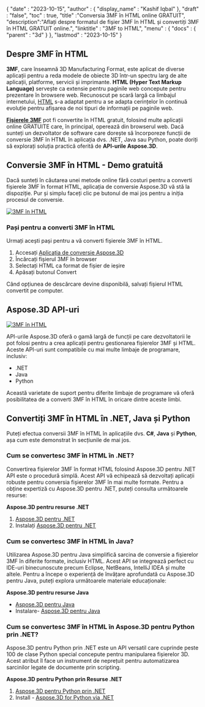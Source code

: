{
  "date" : "2023-10-15",
  "author" : {
    "display_name" : "Kashif Iqbal"
},
  "draft" : "false",
  "toc" : true,
  "title" :"Conversia 3MF în HTML online GRATUIT",
  "description":"Aflați despre formatul de fișier 3MF în HTML și convertiți 3MF în HTML GRATUIT online.",
  "linktitle" : "3MF to HTML",
  "menu" : {
    "docs" : {
      "parent" : "3d"
}
},
  "lastmod" : "2023-10-15"
}

## Despre 3MF în HTML

**3MF**, care înseamnă 3D Manufacturing Format, este aplicat de diverse aplicații pentru a reda modele de obiecte 3D într-un spectru larg de alte aplicații, platforme, servicii și imprimante. **HTML (Hyper Text Markup Language)** servește ca extensie pentru paginile web concepute pentru prezentare în browsere web. Recunoscut pe scară largă ca limbajul internetului, [HTML](/ro/web/html/) s-a adaptat pentru a se adapta cerințelor în continuă evoluție pentru afișarea de noi tipuri de informații pe paginile web.

**[Fișierele 3MF](/ro/3d/3mf/)** pot fi convertite în HTML gratuit, folosind multe aplicații online GRATUITE care, în principal, operează din browserul web. Dacă sunteți un dezvoltator de software care dorește să încorporeze funcții de conversie 3MF în HTML în aplicația dvs. .NET, Java sau Python, poate doriți să explorați soluția practică oferită de **API-urile Aspose.3D**.

## Conversie 3MF în HTML - Demo gratuită

Dacă sunteți în căutarea unei metode online fără costuri pentru a converti fișierele 3MF în format HTML, aplicația de conversie Aspose.3D vă stă la dispoziție. Pur și simplu faceți clic pe butonul de mai jos pentru a iniția procesul de conversie.

[![3MF în HTML](../3mf-to-html.png)](https://products.aspose.app/3d/conversion/3mf-to-html)

### Pași pentru a converti 3MF în HTML

Urmați acești pași pentru a vă converti fișierele 3MF în HTML.

1. Accesați [Aplicația de conversie Aspose.3D](https://products.aspose.app/3d/conversion/3mf-to-html)
1. Încărcați fișierul 3MF în browser
1. Selectați HTML ca format de fișier de ieșire
1. Apăsați butonul Convert

Când opțiunea de descărcare devine disponibilă, salvați fișierul HTML convertit pe computer.

## Aspose.3D API-uri

[![3MF în HTML](../try-aspose-3d.png)](https://products.aspose.com/3d/)

API-urile Aspose.3D oferă o gamă largă de funcții pe care dezvoltatorii le pot folosi pentru a crea aplicații pentru gestionarea fișierelor 3MF și HTML. Aceste API-uri sunt compatibile cu mai multe limbaje de programare, inclusiv:

* .NET
* Java
* Python

Această varietate de suport pentru diferite limbaje de programare vă oferă posibilitatea de a converti 3MF în HTML în oricare dintre aceste limbi.

## Convertiți 3MF în HTML în .NET, Java și Python

Puteți efectua conversii 3MF în HTML în aplicațiile dvs. **C#**, **Java** și **Python**, așa cum este demonstrat în secțiunile de mai jos.

### Cum se convertesc 3MF în HTML în .NET?

Convertirea fișierelor 3MF în format HTML folosind Aspose.3D pentru .NET API este o procedură simplă. Acest API vă echipează să dezvoltați aplicații robuste pentru conversia fișierelor 3MF în mai multe formate. Pentru a obține expertiză cu Aspose.3D pentru .NET, puteți consulta următoarele resurse:

**Aspose.3D pentru resurse .NET**

1. [Aspose.3D pentru .NET](https://products.aspose.com/3d/net/)
1. Instalați [Aspose.3D pentru .NET](https://docs.aspose.com/3d/net/installation/)

### Cum se convertesc 3MF în HTML în Java?

Utilizarea Aspose.3D pentru Java simplifică sarcina de conversie a fișierelor 3MF în diferite formate, inclusiv HTML. Acest API se integrează perfect cu IDE-uri binecunoscute precum Eclipse, NetBeans, IntelliJ IDEA și multe altele. Pentru a începe o experiență de învățare aprofundată cu Aspose.3D pentru Java, puteți explora următoarele materiale educaționale:

**Aspose.3D pentru resurse Java**

* [Aspose.3D pentru Java](https://products.aspose.com/3d/java/)
* Instalare- [Aspose.3D pentru Java](https://docs.aspose.com/3d/java/installation/)

### Cum se convertesc 3MF în HTML în Aspose.3D pentru Python prin .NET?

Aspose.3D pentru Python prin .NET este un API versatil care cuprinde peste 100 de clase Python special concepute pentru manipularea fișierelor 3D. Acest atribut îl face un instrument de neprețuit pentru automatizarea sarcinilor legate de documente prin scripting.

**Aspose.3D pentru Python prin Resurse .NET**

1. [Aspose.3D pentru Python prin .NET](https://products.aspose.com/3d/python-net/)
1. Install - [Aspose.3D for Python via .NET](https://releases.aspose.com/3d/python-net/)
